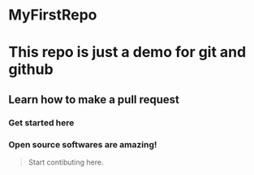 # MyFirstRepo


# This repo is just a demo for git and github

## Learn how to make a pull request

### Get started here


### Open source softwares are amazing!

> Start contibuting here.
